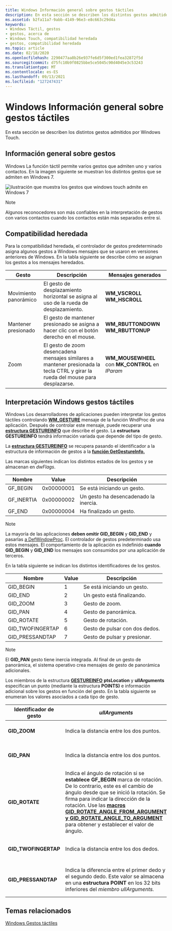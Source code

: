 ```yaml
---
title: Windows Información general sobre gestos táctiles
description: En esta sección se describen los distintos gestos admitidos por Windows Touch.
ms.assetid: b2fa11a7-9abb-4149-96e3-e8c663c29d4a
keywords:
- Windows Táctil, gestos
- gestos, acerca de
- Windows Touch, compatibilidad heredada
- gestos, compatibilidad heredada
ms.topic: article
ms.date: 02/18/2020
ms.openlocfilehash: 2290477aa8b26e937fe6d5f300ed1fea32872f5d
ms.sourcegitcommit: d75fc10b9f0825bbe5ce5045c90d4045e3c53243
ms.translationtype: MT
ms.contentlocale: es-ES
ms.lasthandoff: 09/13/2021
ms.locfileid: "127247431"
---
```

# <a name="windows-touch-gestures-overview"></a>Windows Información general sobre gestos táctiles

En esta sección se describen los distintos gestos admitidos por Windows Touch.

## <a name="gestures-overview"></a>Información general sobre gestos

Windows La función táctil permite varios gestos que admiten uno y varios contactos. En la imagen siguiente se muestran los distintos gestos que se admiten en Windows 7.

![ilustración que muestra los gestos que windows touch admite en Windows 7](images/gestures.png)

> [!Note]  
> Algunos reconocedores son más confiables en la interpretación de gestos con varios contactos cuando los contactos están más separados entre sí.

## <a name="legacy-support"></a>Compatibilidad heredada

Para la compatibilidad heredada, el controlador de gestos predeterminado asigna algunos gestos a Windows mensajes que se usaron en versiones anteriores de Windows. En la tabla siguiente se describe cómo se asignan los gestos a los mensajes heredados.

| Gesto        | Descripción  | Mensajes generados              |
|----------------|----------------------------------------------------------------------------------------------------------------------|-------------------------------------------------------------|
| Movimiento panorámico            | El gesto de desplazamiento horizontal se asigna al uso de la rueda de desplazamiento.                  | **WM_VSCROLL**<br/> **WM_HSCROLL**<br/>       |
| Mantener presionado | El gesto de mantener presionado se asigna a hacer clic con el botón derecho en el mouse.     | **WM_RBUTTONDOWN**<br/> **WM_RBUTTONUP**<br/> |
| Zoom           | El gesto de zoom desencadena mensajes similares a mantener presionada la tecla CTRL y girar la rueda del mouse para desplazarse. | **WM_MOUSEWHEEL** con **MK_CONTROL** en *lParam* |

## <a name="interpreting-windows-touch-gestures"></a>Interpretación Windows gestos táctiles

Windows Los desarrolladores de aplicaciones pueden interpretar los gestos táctiles controlando [**WM_GESTURE**](wm-gesture.md) mensaje de la función WndProc de una aplicación. Después de controlar este mensaje, puede recuperar una [**estructura GESTUREINFO**](/windows/win32/api/winuser/ns-winuser-gestureinfo) que describe el gesto. La **estructura GESTUREINFO** tendrá información variada que depende del tipo de gesto.

La [**estructura GESTUREINFO**](/windows/win32/api/winuser/ns-winuser-gestureinfo) se recupera pasando el identificador a la estructura de información de gestos a la [**función GetGestureInfo.**](/windows/desktop/api/winuser/nf-winuser-getgestureinfo)

Las marcas siguientes indican los distintos estados de los gestos y se almacenan en *dwFlags*. 

| Nombre        | Value      | Descripción                      |
|-------------|------------|----------------------------------|
| GF_BEGIN   | 0x00000001 | Se está iniciando un gesto.           |
| GF_INERTIA | 0x00000002 | Un gesto ha desencadenado la inercia. |
| GF_END     | 0x00000004 | Ha finalizado un gesto.          |

> [!Note]  
> La mayoría de las aplicaciones **deben omitir GID_BEGIN** y **GID_END** y pasarlas [a DefWindowProc](/windows/win32/api/winuser/nf-winuser-defwindowproca). El controlador de gestos predeterminado usa estos mensajes. El comportamiento de la aplicación es indefinido **cuando GID_BEGIN** y **GID_END** los mensajes son consumidos por una aplicación de terceros.

En la tabla siguiente se indican los distintos identificadores de los gestos. 

| Nombre              | Value | Descripción                 |
|-------------------|-------|-----------------------------|
| GID_BEGIN        | 1     | Se está iniciando un gesto.      |
| GID_END          | 2     | Un gesto está finalizando.        |
| GID_ZOOM         | 3     | Gesto de zoom.           |
| GID_PAN          | 4     | Gesto de panorámica.            |
| GID_ROTATE       | 5     | Gesto de rotación.       |
| GID_TWOFINGERTAP | 6     | Gesto de pulsar con dos dedos. |
| GID_PRESSANDTAP  | 7     | Gesto de pulsar y presionar.  |

> [!Note]  
> El **GID_PAN** gesto tiene inercia integrada. Al final de un gesto de panorámica, el sistema operativo crea mensajes de gesto de panorámica adicionales.

Los miembros de la estructura [**GESTUREINFO**](/windows/win32/api/winuser/ns-winuser-gestureinfo) **ptsLocation** y **ullArguments** especifican un punto (mediante la estructura **POINTS)** e información adicional sobre los gestos en función del gesto. En la tabla siguiente se enumeran los valores asociados a cada tipo de gesto.

| Identificador de gesto            | *ullArguments*                  | *ptsLocation*                       |
|-----------------------|-------------------------------------------------------------------------------------------------------------------------------------------------------------------------------------------------------------------------------------------------------------------------------------------------------------------------------------------------------------------------------------------------------------|-------------------------------------------------------------------------------------------------------------------|
| **GID_ZOOM**         | Indica la distancia entre los dos puntos.            | Indica el centro del zoom.   |
| **GID_PAN**          | Indica la distancia entre los dos puntos.            | Indica la posición actual del panorámica.                    |
| **GID_ROTATE**       | Indica el ángulo de rotación si se **establece GF_BEGIN** marca de rotación. De lo contrario, este es el cambio de ángulo desde que se inició la rotación. Se firma para indicar la dirección de la rotación. Use las [**macros GID_ROTATE_ANGLE_FROM_ARGUMENT**](/windows/desktop/api/winuser/nf-winuser-gid_rotate_angle_from_argument) [**y GID_ROTATE_ANGLE_TO_ARGUMENT**](/windows/desktop/api/winuser/nf-winuser-gid_rotate_angle_to_argument) para obtener y establecer el valor de ángulo. | Esto indica el centro de la rotación, que es el punto estacional en el que se gira el objeto de destino. |
| **GID_TWOFINGERTAP** | Indica la distancia entre los dos dedos.           | Indica el centro de los dos dedos.                      |
| **GID_PRESSANDTAP**  | Indica la diferencia entre el primer dedo y el segundo dedo. Este valor se almacena en una **estructura POINT** en los 32 bits inferiores del *miembro ullArguments.*                        | Indica la posición en la que baja el primer dedo.   |

## <a name="related-topics"></a>Temas relacionados

[Windows Gestos táctiles](guide-multi-touch-gestures.md)